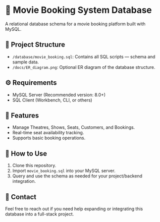 # 🎥 Movie Booking System Database

A relational database schema for a movie booking platform built with MySQL.

## 📂 Project Structure
- `/database/movie_booking.sql`: Contains all SQL scripts — schema and sample data.
- `/docs/ER_diagram.png`: Optional ER diagram of the database structure.

## ⚙️ Requirements
- MySQL Server (Recommended version: 8.0+)
- SQL Client (Workbench, CLI, or others)

## 📌 Features
- Manage Theatres, Shows, Seats, Customers, and Bookings.
- Real-time seat availability tracking.
- Supports basic booking operations.

## 🚀 How to Use
1. Clone this repository.
2. Import `movie_booking.sql` into your MySQL server.
3. Query and use the schema as needed for your project/backend integration.

## 📧 Contact
Feel free to reach out if you need help expanding or integrating this database into a full-stack project.



